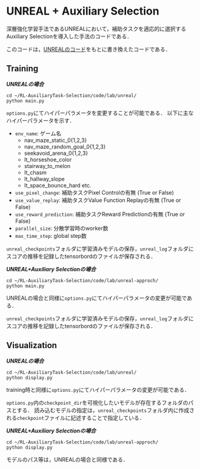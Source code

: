 # UNREAL + Auxiliary Selection
深層強化学習手法であるUNREALにおいて，補助タスクを適応的に選択するAuxiliary Selectionを導入した手法のコードである．

このコードは，[UNREALのコード](https://github.com/miyosuda/unreal)をもとに書き換えたコードである．

## Training

***UNREALの場合***

```
cd ~/RL-AuxiliaryTask-Selection/code/lab/unreal/
python main.py
```

``options.py``にてハイパーパラメータを変更することが可能である．
以下に主なハイパーパラメータを示す．

- ``env_name``: ゲーム名
  - nav_maze_static_0{1,2,3}
  - nav_maze_random_goal_0{1,2,3}
  - seekavoid_arena_0{1,2,3}
  - lt_horseshoe_color
  - stairway_to_melon
  - lt_chasm
  - lt_hallway_slope
  - lt_space_bounce_hard etc.
- ``use_pixel_change``: 補助タスクPixel Controlの有無 (True or False)
- ``use_value_replay``: 補助タスクValue Function Replayの有無 (True or False)
- ``use_reward_prediction``: 補助タスクReward Predictionの有無 (True or False)
- ``parallel_size``: 分散学習時のworker数
- ``max_time_step``: global step数

``unreal_checkpoints``フォルダに学習済みモデルの保存，``unreal_log``フォルダにスコアの推移を記録したtensorbordのファイルが保存される．

***UNREAL+Auxiliary Selectionの場合***

```
cd ~/RL-AuxiliaryTask-Selection/code/lab/unreal-approch/
python main.py
```

UNREALの場合と同様に``options.py``にてハイパーパラメータの変更が可能である．

``unreal_checkpoints``フォルダに学習済みモデルの保存，``unreal_log``フォルダにスコアの推移を記録したtensorbordのファイルが保存される．

## Visualization

***UNREALの場合***

```
cd ~/RL-AuxiliaryTask-Selection/code/lab/unreal/
python display.py
```

training時と同様に``options.py``にてハイパーパラメータの変更が可能である．

``options.py``内の``checkpoint_dir``を可視化したいモデルが存在するフォルダのパスとする．
読み込むモデルの指定は，``unreal_checkpoints``フォルダ内に作成される``checkpoint``ファイルに記述することで指定している．

***UNREAL+Auxiliary Selectionの場合***
```
cd ~/RL-AuxiliaryTask-Selection/code/lab/unreal-approch/
python display.py
```

モデルのパス等は，UNREALの場合と同様である．

